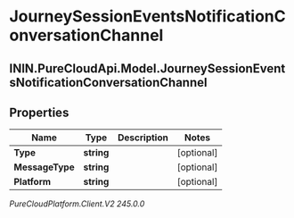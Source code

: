 # JourneySessionEventsNotificationConversationChannel

## ININ.PureCloudApi.Model.JourneySessionEventsNotificationConversationChannel

## Properties

|Name | Type | Description | Notes|
|------------ | ------------- | ------------- | -------------|
| **Type** | **string** |  | [optional] |
| **MessageType** | **string** |  | [optional] |
| **Platform** | **string** |  | [optional] |



_PureCloudPlatform.Client.V2 245.0.0_
